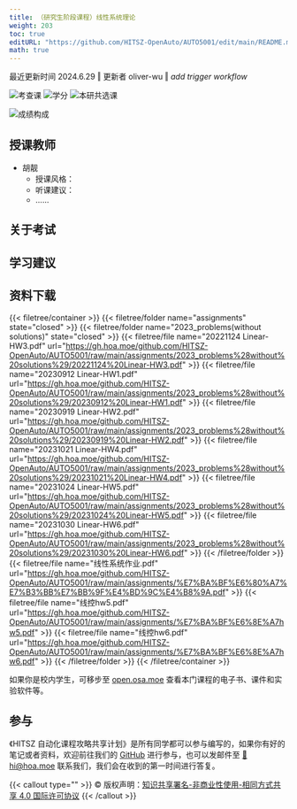 ```yaml
---
title: （研究生阶段课程）线性系统理论
weight: 203
toc: true
editURL: "https://github.com/HITSZ-OpenAuto/AUTO5001/edit/main/README.md"
math: true
---
```

<p class='hx-text-gray-700'>最近更新时间 2024.6.29 ‖ 更新者 oliver-wu ‖ <i>add trigger workflow</i></p> 


![考查课](https://img.shields.io/badge/%E8%80%83%E6%9F%A5%E8%AF%BE-green)
![学分](https://img.shields.io/badge/%E5%AD%A6%E5%88%86-2-moccasin)
![本研共选课](https://img.shields.io/badge/本研共选课-lightskyblue)

![成绩构成](https://img.shields.io/badge/%E6%88%90%E7%BB%A9%E6%9E%84%E6%88%90未知-gold)
<!--
![作业40%](https://img.shields.io/badge/%E4%BD%9C%E4%B8%9A-40%25-wheat)
![期末考试60%](https://img.shields.io/badge/%E6%9C%9F%E6%9C%AB%E8%80%83%E8%AF%95-60%25-wheat)
-->


## 授课教师

- 胡靓
  - 授课风格：
  - 听课建议：
  - ……

## 关于考试

## 学习建议

## 资料下载

{{< filetree/container >}}
  {{< filetree/folder name="assignments" state="closed" >}}
  {{< filetree/folder name="2023_problems(without solutions)" state="closed" >}}
    {{< filetree/file name="20221124 Linear-HW3.pdf" url="https://gh.hoa.moe/github.com/HITSZ-OpenAuto/AUTO5001/raw/main/assignments/2023_problems%28without%20solutions%29/20221124%20Linear-HW3.pdf" >}}
    {{< filetree/file name="20230912 Linear-HW1.pdf" url="https://gh.hoa.moe/github.com/HITSZ-OpenAuto/AUTO5001/raw/main/assignments/2023_problems%28without%20solutions%29/20230912%20Linear-HW1.pdf" >}}
    {{< filetree/file name="20230919 Linear-HW2.pdf" url="https://gh.hoa.moe/github.com/HITSZ-OpenAuto/AUTO5001/raw/main/assignments/2023_problems%28without%20solutions%29/20230919%20Linear-HW2.pdf" >}}
    {{< filetree/file name="20231021 Linear-HW4.pdf" url="https://gh.hoa.moe/github.com/HITSZ-OpenAuto/AUTO5001/raw/main/assignments/2023_problems%28without%20solutions%29/20231021%20Linear-HW4.pdf" >}}
    {{< filetree/file name="20231024 Linear-HW5.pdf" url="https://gh.hoa.moe/github.com/HITSZ-OpenAuto/AUTO5001/raw/main/assignments/2023_problems%28without%20solutions%29/20231024%20Linear-HW5.pdf" >}}
    {{< filetree/file name="20231030 Linear-HW6.pdf" url="https://gh.hoa.moe/github.com/HITSZ-OpenAuto/AUTO5001/raw/main/assignments/2023_problems%28without%20solutions%29/20231030%20Linear-HW6.pdf" >}}
  {{< /filetree/folder >}}
    {{< filetree/file name="线性系统作业.pdf" url="https://gh.hoa.moe/github.com/HITSZ-OpenAuto/AUTO5001/raw/main/assignments/%E7%BA%BF%E6%80%A7%E7%B3%BB%E7%BB%9F%E4%BD%9C%E4%B8%9A.pdf" >}}
    {{< filetree/file name="线控hw5.pdf" url="https://gh.hoa.moe/github.com/HITSZ-OpenAuto/AUTO5001/raw/main/assignments/%E7%BA%BF%E6%8E%A7hw5.pdf" >}}
    {{< filetree/file name="线控hw6.pdf" url="https://gh.hoa.moe/github.com/HITSZ-OpenAuto/AUTO5001/raw/main/assignments/%E7%BA%BF%E6%8E%A7hw6.pdf" >}}
  {{< /filetree/folder >}}
{{< /filetree/container >}}

如果你是校内学生，可移步至 <a href='https://open.osa.moe/openauto/AUTO5001'>open.osa.moe</a> 查看本门课程的电子书、课件和实验软件等。

## 参与

《HITSZ 自动化课程攻略共享计划》是所有同学都可以参与编写的，如果你有好的笔记或者资料，欢迎前往我们的 [GitHub](https://github.com/HITSZ-OpenAuto) 进行参与，也可以发邮件至 [📮hi@hoa.moe](mailto:hi@hoa.moe) 联系我们，我们会在收到的第一时间进行答复。

{{< callout type="" >}}
  © 版权声明：[知识共享署名-非商业性使用-相同方式共享 4.0 国际许可协议](https://creativecommons.org/licenses/by-nc-sa/4.0/)
{{< /callout >}}
